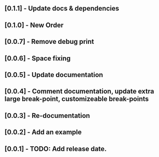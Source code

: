 ## [0.1.1] - Update docs & dependencies

## [0.1.0] - New Order

## [0.0.7] - Remove debug print

## [0.0.6] - Space fixing

## [0.0.5] - Update documentation

## [0.0.4] - Comment documentation, update extra large break-point, customizeable break-points

## [0.0.3] - Re-documentation

## [0.0.2] - Add an example

## [0.0.1] - TODO: Add release date.

